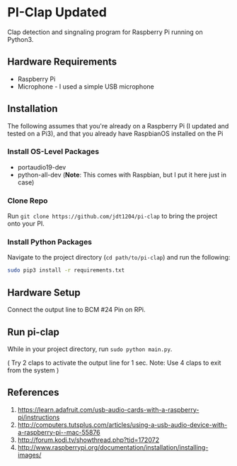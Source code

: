 # PI-Clap Updated

Clap detection and singnaling program for Raspberry Pi running on Python3.

## Hardware Requirements

- Raspberry Pi
- Microphone - I used a simple USB microphone

## Installation

The following assumes that you're already on a Raspberry Pi (I updated and tested on a Pi3), and that you already have RaspbianOS installed on the Pi

### Install OS-Level Packages

- portaudio19-dev
- python-all-dev (**Note**: This comes with Raspbian, but I put it here just in case)

### Clone Repo

Run `git clone https://github.com/jdt1204/pi-clap` to bring the project onto your PI.

### Install Python Packages

Navigate to the project directory (`cd path/to/pi-clap`) and run the following: 

```bash
sudo pip3 install -r requirements.txt
```

## Hardware Setup

Connect the output line to BCM #24 Pin on RPi.

## Run pi-clap

While in your project directory, run `sudo python main.py`.

( Try 2 claps to activate the output line for 1 sec. Note: Use 4 claps to exit from the system )

## References

 1. https://learn.adafruit.com/usb-audio-cards-with-a-raspberry-pi/instructions
 1. http://computers.tutsplus.com/articles/using-a-usb-audio-device-with-a-raspberry-pi--mac-55876
 1. http://forum.kodi.tv/showthread.php?tid=172072
 1. http://www.raspberrypi.org/documentation/installation/installing-images/
